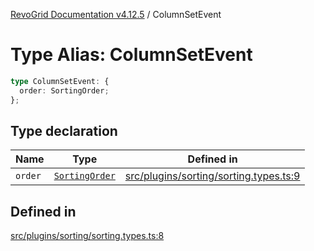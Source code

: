 [RevoGrid Documentation v4.12.5](README.md) / ColumnSetEvent

# Type Alias: ColumnSetEvent

```ts
type ColumnSetEvent: {
  order: SortingOrder;
};
```

## Type declaration

| Name | Type | Defined in |
| ------ | ------ | ------ |
| `order` | [`SortingOrder`](TypeAlias.SortingOrder.md) | [src/plugins/sorting/sorting.types.ts:9](https://github.com/revolist/revogrid/blob/c0c7fff7e44e26499aba20df7b49da7b6c71eb68/src/plugins/sorting/sorting.types.ts#L9) |

## Defined in

[src/plugins/sorting/sorting.types.ts:8](https://github.com/revolist/revogrid/blob/c0c7fff7e44e26499aba20df7b49da7b6c71eb68/src/plugins/sorting/sorting.types.ts#L8)

